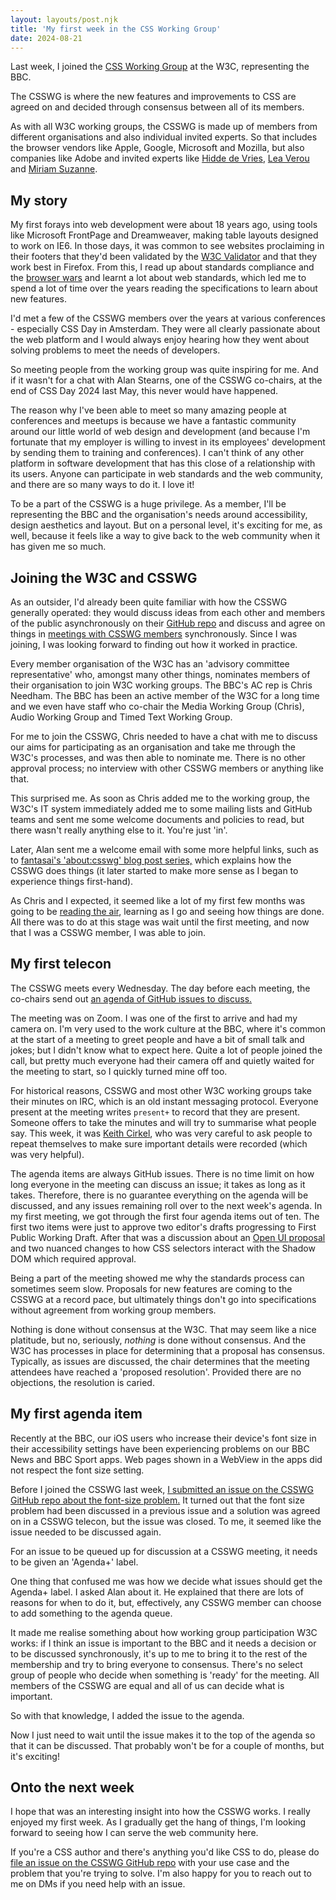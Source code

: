 ```yaml
---
layout: layouts/post.njk
title: 'My first week in the CSS Working Group'
date: 2024-08-21
---
```


Last week, I joined the [CSS Working Group](https://www.w3.org/Style/CSS/) at the W3C, representing the BBC.

The CSSWG is where the new features and improvements to CSS are agreed on and decided through consensus between all of its members.

As with all W3C working groups, the CSSWG is made up of members from different organisations and also individual invited experts. So that includes the browser vendors like Apple, Google, Microsoft and Mozilla, but also companies like Adobe and invited experts like [Hidde de Vries](https://hiddedevries.nl/), [Lea Verou](http://lea.verou.me/) and [Miriam Suzanne](https://www.miriamsuzanne.com/).

## My story

My first forays into web development were about 18 years ago, using tools like Microsoft FrontPage and Dreamweaver, making table layouts designed to work on IE6. In those days, it was common to see websites proclaiming in their footers that they'd been validated by the [W3C Validator](https://validator.w3.org/) and that they work best in Firefox. From this, I read up about standards compliance and the [browser wars](https://en.wikipedia.org/wiki/Browser_wars) and learnt a lot about web standards, which led me to spend a lot of time over the years reading the specifications to learn about new features.

I'd met a few of the CSSWG members over the years at various conferences - especially CSS Day in Amsterdam. They were all clearly passionate about the web platform and I would always enjoy hearing how they went about solving problems to meet the needs of developers.

So meeting people from the working group was quite inspiring for me. And if it wasn't for a chat with Alan Stearns, one of the CSSWG co-chairs, at the end of CSS Day 2024 last May, this never would have happened.

The reason why I've been able to meet so many amazing people at conferences and meetups is because we have a fantastic community around our little world of web design and development (and because I'm fortunate that my employer is willing to invest in its employees' development by sending them to training and conferences). I can't think of any other platform in software development that has this close of a relationship with its users. Anyone can participate in web standards and the web community, and there are so many ways to do it. I love it!

To be a part of the CSSWG is a huge privilege. As a member, I'll be representing the BBC and the organisation's needs around accessibility, design aesthetics and layout. But on a personal level, it's exciting for me, as well, because it feels like a way to give back to the web community when it has given me so much.

## Joining the W3C and CSSWG

As an outsider, I'd already been quite familiar with how the CSSWG generally operated: they would discuss ideas from each other and members of the public asynchronously on their [GitHub repo](https://github.com/w3c/csswg-drafts) and discuss and agree on things in [meetings with CSSWG members](https://lists.w3.org/Archives/Public/www-style/2024Aug/) synchronously. Since I was joining, I was looking forward to finding out how it worked in practice.

Every member organisation of the W3C has an 'advisory committee representative' who, amongst many other things, nominates members of their organisation to join W3C working groups. The BBC's AC rep is Chris Needham. The BBC has been an active member of the W3C for a long time and we even have staff who co-chair the Media Working Group (Chris), Audio Working Group and Timed Text Working Group.

For me to join the CSSWG, Chris needed to have a chat with me to discuss our aims for participating as an organisation and take me through the W3C's processes, and was then able to nominate me. There is no other approval process; no interview with other CSSWG members or anything like that.

This surprised me. As soon as Chris added me to the working group, the W3C's IT system immediately added me to some mailing lists and GitHub teams and sent me some welcome documents and policies to read, but there wasn't really anything else to it. You're just 'in'.

Later, Alan sent me a welcome email with some more helpful links, such as to [fantasai's 'about:csswg' blog post series,](https://fantasai.inkedblade.net/weblog/2011/inside-csswg/) which explains how the CSSWG does things (it later started to make more sense as I began to experience things first-hand).

As Chris and I expected, it seemed like a lot of my first few months was going to be [reading the air](https://en.wikipedia.org/wiki/Ba_no_kuuki_wo_yomu), learning as I go and seeing how things are done. All there was to do at this stage was wait until the first meeting, and now that I was a CSSWG member, I was able to join.

## My first telecon

The CSSWG meets every Wednesday. The day before each meeting, the co-chairs send out [an agenda of GitHub issues to discuss.](https://lists.w3.org/Archives/Public/www-style/2024Aug/0008.html)

The meeting was on Zoom. I was one of the first to arrive and had my camera on. I'm very used to the work culture at the BBC, where it's common at the start of a meeting to greet people and have a bit of small talk and jokes; but I didn't know what to expect here. Quite a lot of people joined the call, but pretty much everyone had their camera off and quietly waited for the meeting to start, so I quickly turned mine off too.

For historical reasons, CSSWG and most other W3C working groups take their minutes on IRC, which is an old instant messaging protocol. Everyone present at the meeting writes `present+` to record that they are present. Someone offers to take the minutes and will try to summarise what people say. This week, it was [Keith Cirkel](https://www.keithcirkel.co.uk/), who was very careful to ask people to repeat themselves to make sure important details were recorded (which was very helpful).

The agenda items are always GitHub issues. There is no time limit on how long everyone in the meeting can discuss an issue; it takes as long as it takes. Therefore, there is no guarantee everything on the agenda will be discussed, and any issues remaining roll over to the next week's agenda. In my first meeting, we got through the first four agenda items out of ten. The first two items were just to approve two editor's drafts progressing to First Public Working Draft. After that was a discussion about an [Open UI proposal](https://open-ui.org/components/popover-hint.research.explainer/) and two nuanced changes to how CSS selectors interact with the Shadow DOM which required approval.

Being a part of the meeting showed me why the standards process can sometimes seem slow. Proposals for new features are coming to the CSSWG at a record pace, but ultimately things don't go into specifications without agreement from working group members.

Nothing is done without consensus at the W3C. That may seem like a nice platitude, but no, seriously, _nothing_ is done without consensus. And the W3C has processes in place for determining that a proposal has consensus. Typically, as issues are discussed, the chair determines that the meeting attendees have reached a 'proposed resolution'. Provided there are no objections, the resolution is caried.

## My first agenda item

Recently at the BBC, our iOS users who increase their device's font size in their accessibility settings have been experiencing problems on our BBC News and BBC Sport apps. Web pages shown in a WebView in the apps did not respect the font size setting.

Before I joined the CSSWG last week, [I submitted an issue on the CSSWG GitHub repo about the font-size problem.](https://github.com/w3c/csswg-drafts/issues/10674) It turned out that the font size problem had been discussed in a previous issue and a solution was agreed on in a CSSWG telecon, but the issue was closed. To me, it seemed like the issue needed to be discussed again.

For an issue to be queued up for discussion at a CSSWG meeting, it needs to be given an 'Agenda+' label.

One thing that confused me was how we decide what issues should get the Agenda+ label. I asked Alan about it. He explained that there are lots of reasons for when to do it, but, effectively, any CSSWG member can choose to add something to the agenda queue.

It made me realise something about how working group participation W3C works: if I think an issue is important to the BBC and it needs a decision or to be discussed synchronously, it's up to me to bring it to the rest of the membership and try to bring everyone to consensus. There's no select group of people who decide when something is 'ready' for the meeting. All members of the CSSWG are equal and all of us can decide what is important.

So with that knowledge, I added the issue to the agenda.

Now I just need to wait until the issue makes it to the top of the agenda so that it can be discussed. That probably won't be for a couple of months, but it's exciting!

## Onto the next week

I hope that was an interesting insight into how the CSSWG works. I really enjoyed my first week. As I gradually get the hang of things, I'm looking forward to seeing how I can serve the web community here.

If you're a CSS author and there's anything you'd like CSS to do, please do [file an issue on the CSSWG GitHub repo](https://github.com/w3c/csswg-drafts/issues) with your use case and the problem that you're trying to solve. I'm also happy for you to reach out to me on DMs if you need help with an issue.
